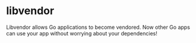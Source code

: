 libvendor
=========

Libvendor allows Go applications to become vendored. Now other Go apps can use your app without worrying about your dependencies!
